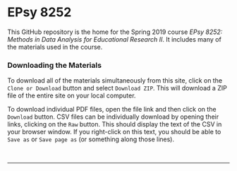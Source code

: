 EPsy 8252
=========

This GitHub repository is the home for the Spring 2019 course _EPsy 8252: Methods in Data Analysis for Educational Research II_. It includes many of the materials used in the course.


### Downloading the Materials

To download all of the materials simultaneously from this site, click on the `Clone or Download` button and select `Download ZIP`. This will download a ZIP file of the entire site on your local computer. 

To download individual PDF files, open the file link and then click on the `Download` button. CSV files can be individually download by opening their links, clicking on the `Raw` button. This should display the text of the CSV in your browser window. If you right-click on this text, you should be able to `Save as` or `Save page as` (or something along those lines). 

<br />

---


<!--

### Instructor

Andrew Zieffler ([zief0002@umn.edu](mailto://zief0002@umn.edu)) <br />
**Office:** [Education Sciences Building 178](https://www.google.com/maps/place/Education+Sciences+Building/@44.9784043,-93.2394586,15z/data=!4m2!3m1!1s0x0:0x45656dac481b9150)  <br />**Office Hours:** Tuesday 9:30 AM&ndash;10:30 AM; and by appointment


### Teaching Assistant

Kory Vue ([vuexx199@umn.edu](mailto://vuexx199@umn.edu))  <br />
**Office:** [Education Sciences Building 193](https://www.google.com/maps/place/Education+Sciences+Building/@44.9784043,-93.2394586,15z/data=!4m2!3m1!1s0x0:0x45656dac481b9150)  <br />**Office Hours:** Thursdays 1:30 PM&ndash;2:30 PM; and by appointment



<br />

---

### Classroom

- Monday/Wednesday (9:45&ndash;11:00): [Peik Hall 215](http://campusmaps.umn.edu/peik-hall)
- Tuesday/Thursday (11:15&ndash;12:30): [Elliott Hall N647](http://campusmaps.umn.edu/elliott-hall)


<br />

---

### Textbooks

All of the course textbooks (required and optional) are available via the University of Minnesota library.

- [A mathematical primer for social statistics](http://dx.doi.org.ezp1.lib.umn.edu/10.4135/9781412983228) [required]
- [Model based inference in the life sciences: A primer on evidence](http://login.ezproxy.lib.umn.edu/login?url=http://link.springer.com/10.1007/978-0-387-74075-1) [optional]
- [An introduction to generalized linear models](http://login.ezproxy.lib.umn.edu/login?url=http://methods.sagepub.com/book/an-introduction-to-generalized-linear-models) [optional]

<br />


---

### Course Content and Resources

Below is the required reading you will need to do for the course. Some are traditional reading (e.g., books, papers). Others are online videos or webpages to "read". For each topic, additional resources (and courses) are also provided for students interested in pursuing the topic further outside of this course.

<br />

#### General Student Resources

- [EPsy 8251 Resources](https://github.com/zief0002/epsy-8251)
- [dplyr Cheatsheet](https://www.rstudio.com/wp-content/uploads/2015/02/data-wrangling-cheatsheet.pdf)
- [ggplot2 Cheatsheet](https://www.rstudio.com/wp-content/uploads/2015/08/ggplot2-cheatsheet.pdf)
- [ggplot2 Extensions](http://ggplot2-exts.github.io/index.html)
- [R Markdown Cheatsheet](https://www.rstudio.com/wp-content/uploads/2015/02/rmarkdown-cheatsheet.pdf)
- [RStudio Keyboard Shortcuts](https://support.rstudio.com/hc/en-us/articles/200711853-Keyboard-Shortcuts)- [tidy data video](https://vimeo.com/33727555)<br />
---

#### R Markdown

- [R Markdown documentation](http://rmarkdown.rstudio.com/)
- [R Markdown cheatsheet](https://www.rstudio.com/wp-content/uploads/2015/02/rmarkdown-cheatsheet.pdf)
- [knitr](http://yihui.name/knitr/)

Equations

- [Using LaTeX to write mathematical content](https://en.wikibooks.org/wiki/LaTeX/Mathematics)

BibTeX and References

- [Zotero CSL style repository](https://www.zotero.org/styles)
- [Export a BibTeX file from Mendeley](http://blog.mendeley.com/2012/03/24/how-to-series-generate-bibtex-files-for-your-collections-for-use-in-latex-part-3-of-12/)
- [Export a BibTeX file from Zotero](http://libguides.mit.edu/c.php?g=176000&p=1159208#3)

Using Reveal.js to create a "sexier" presentation

- [Reveal.js presentations](http://rmarkdown.rstudio.com/revealjs_presentation_format.html)
- [Customizing Reveal.js presentations](https://logfc.wordpress.com/2015/06/24/presentations-in-rmarkdown/)

<br />


___

#### Probability Distributions

Primary resources for the unit:

- Fox [Required Textbook]: Section 3.1.1 (Probability Basics)
- Fox [Required Textbook]: Sections 3.3.1&ndash;3.3.4 (Continuous Distributions)


Additional resources for probability distributions:

- [Kahn Academy: Random variables and probability distributions](https://www.khanacademy.org/math/probability/random-variables-topic)


<br />

___


### Bootstrapping

Primary resources for the unit:

- [Bootstrapping](http://www.dummies.com/education/science/biology/the-bootstrap-method-for-standard-errors-and-confidence-intervals/) from *Biostatistics for Dummies*
- [The Bootstrap](https://www.youtube.com/watch?v=_nhgHjdLE-I) a YouTube video lecture by Jeff Leek (Johns Hopkins University)


Additional resources for simulation:

- [Statistics Without the Agonizing Pain](https://www.youtube.com/watch?v=5Dnw46eC-0o) a keynote adress by Pinterest data scientist John Rauser at *Strata + Hadoop 2014*
- Eckhardt, R. (1987). [Stan Ulan, John Von Neumann, and the Monte Carlo method](http://permalink.lanl.gov/object/tr?what=info:lanl-repo/lareport/LA-UR-88-9068). *Los Alamos Science,* 1&ndash;13.
- Burton, A., Altman, D. G., Royston, P., &amp; Holder, R. L. (2006). The design of simulation studies in medical statistics. *Statistics in Medicine, 25,* 4279&ndash;4292. doi: 10.1002/sim.2673
- [Simulation for Model Checking](https://www.youtube.com/watch?v=rbjt-a0Pf8k) a YouTube video lecture by Jeff Leek (Johns Hopkins University)

<br />

___


#### Likelihood Estimation

Primary resources for the unit:

- Fox [Required Textbook]: Section 3.1.2 (Random Variables) --- Skim this section. Don't worry about the mathematics (unless it interests you). Instead, read it for vocabulary and to better understand what we talked about in class.


Additional resources for likelihood estimation:

- Myung, J. (2003). Tutorial on maximum likelihood estimation. *Journal of Mathematical Psychology, 47*, 90-100.


<br />

___

#### Information Criteria

Primary resources for the unit:

- Burnham, K. P., Anderson, D. R., &amp; Huyvaert, K. P. (2010). [AIC model selection and multimodel inference in behavioral ecology: Some background, observations, and comparisons](http://doi.org/10.1007/s00265-010-1029-6). *Behavioral Ecology and Sociobiology, 65*(1), 23&ndash;35.
- Elliott, L. P., &amp; Brook, B. W. (2007). [Revisiting Chamberlin: Multiple working hypotheses for the 21st century](https://watermark.silverchair.com/57-7-608.pdf?token=AQECAHi208BE49Ooan9kkhW_Ercy7Dm3ZL_9Cf3qfKAc485ysgAAAdwwggHYBgkqhkiG9w0BBwagggHJMIIBxQIBADCCAb4GCSqGSIb3DQEHATAeBglghkgBZQMEAS4wEQQM2TCQx1fdxHCyF-CwAgEQgIIBjzVVz3HqFpXhbsuGPhjbLic_GubSYfkA9fQWJG6GcDjzdJLfTQ7CqVL3GbTZHHp4BiQgYjQUfXCqYPKJy2TVpp-_ak4sIOyTF_01CJbFe3kn7HMCu-7b6H-hjsYoeAxZxt9lrsgSw1jHFxaqAduVxmMwO5Li_SxFrGk6AmQE5yQMK823JkdSN-MorDGrJJc94ot4Tm0jf5UaK22EmjOTQw3zWtfsr1mkKaF7-ceUIUc7Nz_neTA7Hm-WQyF1z7hnWsMwa6qtfCXroL22eRTI5096S45AI1XyV3c0wEyMs1wVSwdOZZBultGpz3U_Sq0fdKPP8w1w1jgyospgqckegOiLVmn25om_-cjU5vhY1XB4pPJf-msCmsS_DxiCr8pZ2KctKXWX9Xh-Rv3QsVFF39Yojnc-hgjAZGInOTF29v1sRy5vkjcMi7DFAaTanZDM5gHi8CCQRgzhuOt1wFArQOG9hoaytoitAQapgwxkDM-S6VXnTbVV8r1NwmhC0OUVeEiq8-euh1bBsNcHIDnRDw). *BioScience, 57*(7), 608&ndash;614.

Additional resources for information crieria:

- Anderson [Optional Textbook]: Chapters 1&ndash;4
- Dayton, C. M. (2003). [Information criteria for pairwise comparisons](http://www.ncbi.nlm.nih.gov/pubmed/12741673). _Psychological Methods, 8_(1), 61–71.


<br />

___





### Introduction to Mixed-Effects Regression Models

Primary resources for the unit:

- Woltman, H., Feldstain, A., MacKay, J. C., &amp; Rocchi, M. (2012). [An introduction to hierarchical linear modeling](http://www.tqmp.org/RegularArticles/vol08-1/p052/p052.pdf). _Tutorials in Quantitative Methods for Psychology, 8_(1), 52&ndash;69.

Additional resources for mixed-effects regression models:


<br />

___




### Mixed-Effects Regression Models in Practice

Primary resources for the unit:

- Hayes, A. F. (2006). [A primer on multilevel modeling](http://onlinelibrary.wiley.com/doi/10.1111/j.1468-2958.2006.00281.x/abstract). *Human Communication Research, 32*(4), 385&ndash;410.

Additional resources for mixed-effects regression models:

- [Estimation of the Log-Likelihood in lmer](http://stackoverflow.com/questions/20980116/how-does-lmer-from-the-r-package-lme4-compute-log-likelihood)
- Hofmann, D. A., & Gavin, M. B. (1998). Centering decisions in hierarchical linear models: Implications for research in organizations. _Journal of Management, 24_(5), 623–641.
- Scherbaum, C. A., & Ferreter, J. M. (2008). Estimating statistical power and required sample sizes for organizational research using multilevel modeling. _Organizational Research Methods, 12_(2), 347–367.

Markdown resources for creating tables of models:

- [Stargazer for lmer Models](http://svmiller.com/blog/2015/02/quasi-automating-the-inclusion-of-random-effects-in-rs-stargazer-package/)
- [A Stargazer Cheatsheet](http://jakeruss.com/cheatsheets/stargazer.html)
- [texreg Vignette](http://www2.uaem.mx/r-mirror/web/packages/texreg/vignettes/texreg.pdf)

---



### Longitudinal Multilevel Regression Models


- Uchikoshi, Y. (2005). [Narrative development in bilingual kindergarteners: Can Arthur help?](http://psycnet.apa.org.ezp3.lib.umn.edu/journals/dev/41/3/464) *Developmental Psychology, 41*(3), 464&ndash;478. doi: 10.1037/0012-1649.41.3.464

Additional resources for longitudinal models:

- Long, J. D. (2012). _Longitudinal data analysis for the behavioral sciences using R_. Thousand Oaks, CA: Sage. [[Amazon]](http://www.amazon.com/Longitudinal-Analysis-Behavioral-Sciences-Using/dp/1412982685)
- Swihart, B. J., Caffo, B., James, B. D., Strand, M., Schwartz, B. S., &amp; Punjabi, N. M. (2010). [Lasagna plots: A saucy alternative to spaghetti plots.](https://www.ncbi.nlm.nih.gov/pmc/articles/PMC2937254/) *Epidemiology, 21*(5), 621&ndash;625.

<br />

___

### Generalized Linear Models: Logistic Regression


- Epenshade, T. J., Chung, C. Y., &amp; Walling, J. L. (2004). [Admission preferences for minority students, athletes and legacies at elite universities](https://primo.lib.umn.edu/primo-explore/fulldisplay?docid=TN_wj10.1111/j.0038-4941.2004.00284.x&context=PC&vid=TWINCITIES&search_scope=mncat_discovery&tab=article_discovery&lang=en_US) *Social Science Quarterly, 85*(5), 1422&ndash;1446.

Additional resources for logistic regression:

- [Explaining Logistic Regression Results to Non-Statistical Audiences](https://www.theanalysisfactor.com/explaining-logistic-regression/) a blog post by Karen Grace-Martin


<br />

___





### Gradient Descent

- [Atomic Object Blog Post](http://spin.atomicobject.com/2014/06/24/gradient-descent-linear-regression/)
- [OnMyPhD Blog Post](http://www.onmyphd.com/?p=gradient.descent)
- [Cousera Video](https://class.coursera.org/ml-003/lecture/9)


### Cross-Validation

- [Prediction Study Design](https://www.youtube.com/watch?v=Pi4chMtPowo) a YouTube video lecture by Jeff Leek (Johns Hopkins University) 
- [Cross-Validation](https://www.youtube.com/watch?v=CmEqvD_ov2o&t=303s) a YouTube video lecture by Jeff Leek (Johns Hopkins University)

<br />



- 
 
 -->
